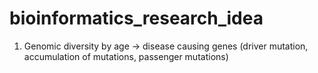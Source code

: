 # bioinformatics_research_idea
1. Genomic diversity by age -> disease causing genes 
  (driver mutation, accumulation of mutations, passenger mutations)
